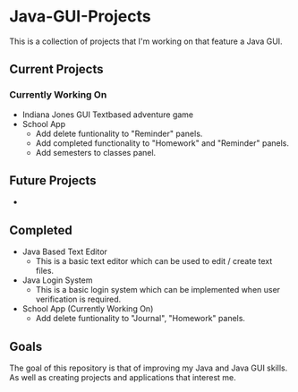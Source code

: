 # Java-GUI-Projects

This is a collection of projects that I'm working on that feature a Java GUI.

## Current Projects
### Currently Working On
- Indiana Jones GUI Textbased adventure game
- School App
  - Add delete funtionality to "Reminder" panels. 
  - Add completed functionality to "Homework" and "Reminder" panels.
  - Add semesters to classes panel.

## Future Projects
- 

## Completed
- Java Based Text Editor
  - This is a basic text editor which can be used to edit / create text files.
- Java Login System
  - This is a basic login system which can be implemented when user verification is required. 
- School App (Currently Working On)
  - Add delete funtionality to "Journal", "Homework" panels.

## Goals
The goal of this repository is that of improving my Java and Java GUI skills. As well as creating projects and applications that interest me. 
